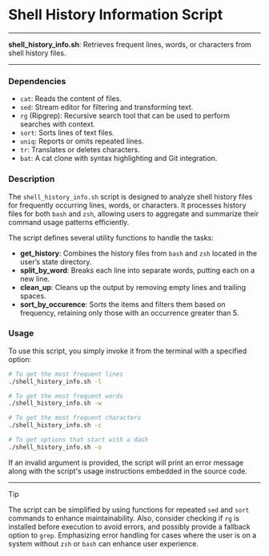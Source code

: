 # Shell History Information Script

---

**shell_history_info.sh**: Retrieves frequent lines, words, or characters from shell history files.

---

### Dependencies

- `cat`: Reads the content of files.
- `sed`: Stream editor for filtering and transforming text.
- `rg` (Ripgrep): Recursive search tool that can be used to perform searches with context.
- `sort`: Sorts lines of text files.
- `uniq`: Reports or omits repeated lines.
- `tr`: Translates or deletes characters.
- `bat`: A cat clone with syntax highlighting and Git integration.

### Description

The `shell_history_info.sh` script is designed to analyze shell history files for frequently occurring lines, words, or characters. It processes history files for both `bash` and `zsh`, allowing users to aggregate and summarize their command usage patterns efficiently. 

The script defines several utility functions to handle the tasks:

- **get_history**: Combines the history files from `bash` and `zsh` located in the user’s state directory.
- **split_by_word**: Breaks each line into separate words, putting each on a new line.
- **clean_up**: Cleans up the output by removing empty lines and trailing spaces.
- **sort_by_occurence**: Sorts the items and filters them based on frequency, retaining only those with an occurrence greater than 5.

### Usage

To use this script, you simply invoke it from the terminal with a specified option:

```bash
# To get the most frequent lines
./shell_history_info.sh -l

# To get the most frequent words
./shell_history_info.sh -w

# To get the most frequent characters
./shell_history_info.sh -c

# To get options that start with a dash
./shell_history_info.sh -o
```

If an invalid argument is provided, the script will print an error message along with the script's usage instructions embedded in the source code.

---

> [!TIP] 
> The script can be simplified by using functions for repeated `sed` and `sort` commands to enhance maintainability. Also, consider checking if `rg` is installed before execution to avoid errors, and possibly provide a fallback option to `grep`. Emphasizing error handling for cases where the user is on a system without `zsh` or `bash` can enhance user experience.